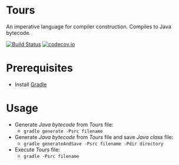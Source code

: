 # Tours

An imperative language for compiler construction. Compiles to Java bytecode.

[![Build Status](https://travis-ci.org/jipspel/tours.svg?branch=master)](https://travis-ci.org/jipspel/tours)
[![codecov.io](http://codecov.io/github/jipspel/tours/coverage.svg?branch=master)](http://codecov.io/github/jipspel/tours?branch=master)

Prerequisites
=============

* Install [Gradle](https://docs.gradle.org/current/userguide/installation.html)

Usage
=====

* Generate *Java bytecode* from *Tours* file:
  * `gradle generate -Psrc filename`
* Generate *Java bytecode* from *Tours* file and save *Java class* file:
  * `gradle generateAndSave -Psrc filename -Pdir directory`
* Execute *Tours* file:
  * `gradle -Psrc filename`
